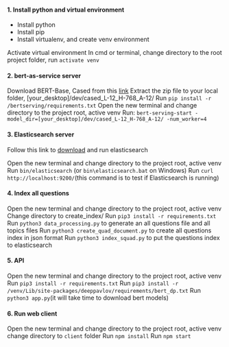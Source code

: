 #### 1. Install python and virtual environment
* Install python
* Install pip
* Install virtualenv, and create venv environment

Activate virtual environment
In cmd or terminal, change directory to the root project folder, run `activate venv`

#### 2. bert-as-service server
Download BERT-Base, Cased from this [link](https://storage.googleapis.com/bert_models/2018_10_18/cased_L-12_H-768_A-12.zip)
Extract the zip file to your local folder, [your_desktop]/dev/cased_L-12_H-768_A-12/
Run `pip install -r /bertserving/requirements.txt`
Open the new terminal and change directory to the project root, active venv
Run: `bert-serving-start -model_dir=[your_desktop]/dev/cased_L-12_H-768_A-12/ -num_worker=4`

#### 3. Elasticsearch server
Follow this link to [download](https://www.elastic.co/downloads/elasticsearch) and run elasticsearch

Open the new terminal and change directory to the project root, active venv
Run `bin/elasticsearch` (or `bin\elasticsearch.bat` on Windows)
Run `curl http://localhost:9200/`(this command is to test if Elasticsearch is running)

#### 4. Index all questions
Open the new terminal and change directory to the project root, active venv
Change directory to create_index/
Run `pip3 install -r requirements.txt`
Run `python3 data_processing.py` to generate an all questions file and all topics files
Run `python3 create_quad_document.py` to create all questions index in json format
Run `python3 index_squad.py` to put the questions index to elasticsearch

#### 5. API
Open the new terminal and change directory to the project root, active venv
Run `pip3 install -r requirements.txt`
Run `pip3 install -r /venv/Lib/site-packages/deeppavlov/requirements/bert_dp.txt`
Run `python3 app.py`(it will take time to download bert models)

#### 6. Run web client
Open the new terminal and change directory to the project root, active venv
change directory to `client` folder
Run `npm install`
Run `npm start`

